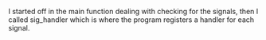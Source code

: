 I started off in the main function dealing with checking for the signals, then I called sig_handler which is where the program registers a handler for each signal.